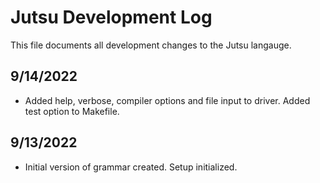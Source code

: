 # Jutsu Development Log
This file documents all development changes to the Jutsu langauge.

## 9/14/2022

* Added help, verbose, compiler options and file input to driver. Added test option to Makefile.

## 9/13/2022

* Initial version of grammar created. Setup initialized.